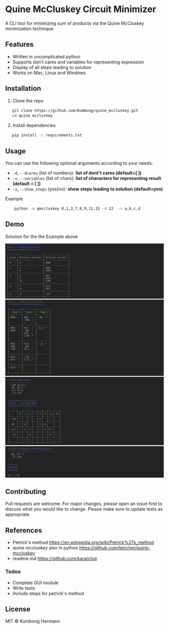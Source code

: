 
# Quine McCluskey Circuit Minimizer

A CLI tool for minimizing sum of products via the Quine McCluskey minimization technique. 

## Features
   * Written in uncomplicated python
   * Supports don't cares and variables for representing expression
   * Display of all steps leading to solution
   * Works on Mac, Linux and Windows
   
## Installation
1. Clone the repo
```bash
   git clone https://github.com/Kumbong/quine_mccluskey.git
   cd quine_mccluskey
```
2. Install dependencies
```bash
   pip install -r requirements.txt
```

## Usage
You can use the following optional arguments according to your needs: 

   * `-d`, `--dcares` (list of numbers): **list of dont't cares (default=[ ])**
   * `-v`, `--variables` (list of chars): **list of characters for representing result (default = [ ])**
   * `-s`, `--show_steps` (yes|no): **show steps leading to solution (default=yes)**
   
Example
```bash
    python -m qmccluskey 0,1,3,7,8,9,11,15 -d 12  -v a,b,c,d
```

## Demo
   Solution for the the Example above
   
   ![](assets/images/grouping.png)
   ![](assets/images/combining.png)
   ![](assets/images/coverage.png)
   ![](assets/images/solution.png)
   
## Contributing
Pull requests are welcome. For major changes, please open an issue first to discuss what you would like to change.
Please make sure to update tests as appropriate.

## References
* Petrick's method 
    https://en.wikipedia.org/wiki/Petrick%27s_method
* quine mccluskey also in python
    https://github.com/tpircher/quine-mccluskey
* readme.md
    https://github.com/karan/joe

### Todos

 - Complete GUI module
 - Write tests
 - Include steps for petrick's method


License
----

MIT &copy; Kumbong Hermann

